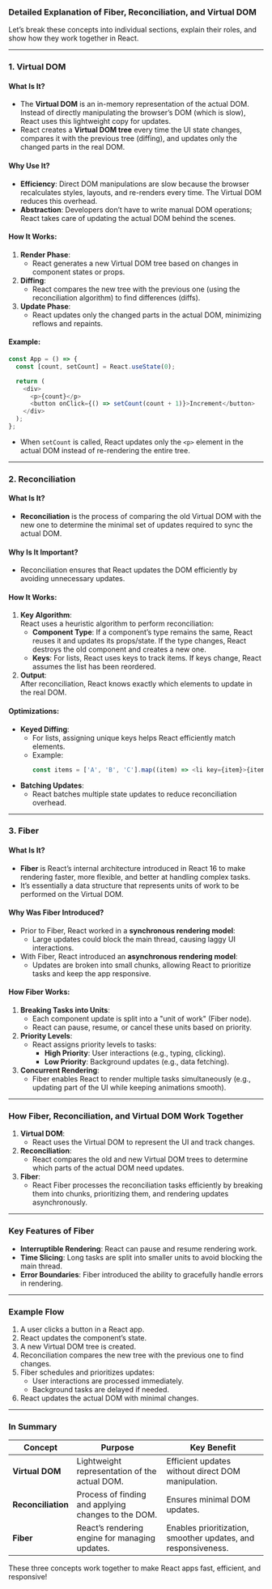 ### **Detailed Explanation of Fiber, Reconciliation, and Virtual DOM**

Let’s break these concepts into individual sections, explain their roles, and show how they work together in React.

---

### **1. Virtual DOM**
#### What Is It?
- The **Virtual DOM** is an in-memory representation of the actual DOM. Instead of directly manipulating the browser’s DOM (which is slow), React uses this lightweight copy for updates.
- React creates a **Virtual DOM tree** every time the UI state changes, compares it with the previous tree (diffing), and updates only the changed parts in the real DOM.

#### Why Use It?
- **Efficiency**: Direct DOM manipulations are slow because the browser recalculates styles, layouts, and re-renders every time. The Virtual DOM reduces this overhead.
- **Abstraction**: Developers don’t have to write manual DOM operations; React takes care of updating the actual DOM behind the scenes.

#### How It Works:
1. **Render Phase**:
   - React generates a new Virtual DOM tree based on changes in component states or props.
2. **Diffing**:
   - React compares the new tree with the previous one (using the reconciliation algorithm) to find differences (diffs).
3. **Update Phase**:
   - React updates only the changed parts in the actual DOM, minimizing reflows and repaints.

#### Example:
```javascript
const App = () => {
  const [count, setCount] = React.useState(0);

  return (
    <div>
      <p>{count}</p>
      <button onClick={() => setCount(count + 1)}>Increment</button>
    </div>
  );
};
```
- When `setCount` is called, React updates only the `<p>` element in the actual DOM instead of re-rendering the entire tree.

---

### **2. Reconciliation**
#### What Is It?
- **Reconciliation** is the process of comparing the old Virtual DOM with the new one to determine the minimal set of updates required to sync the actual DOM.

#### Why Is It Important?
- Reconciliation ensures that React updates the DOM efficiently by avoiding unnecessary updates.

#### How It Works:
1. **Key Algorithm**:  
   React uses a heuristic algorithm to perform reconciliation:
   - **Component Type**: If a component’s type remains the same, React reuses it and updates its props/state. If the type changes, React destroys the old component and creates a new one.
   - **Keys**: For lists, React uses keys to track items. If keys change, React assumes the list has been reordered.
2. **Output**:  
   After reconciliation, React knows exactly which elements to update in the real DOM.

#### Optimizations:
- **Keyed Diffing**:
  - For lists, assigning unique keys helps React efficiently match elements.
  - Example:
    ```javascript
    const items = ['A', 'B', 'C'].map((item) => <li key={item}>{item}</li>);
    ```
- **Batching Updates**:
  - React batches multiple state updates to reduce reconciliation overhead.

---

### **3. Fiber**
#### What Is It?
- **Fiber** is React’s internal architecture introduced in React 16 to make rendering faster, more flexible, and better at handling complex tasks.
- It’s essentially a data structure that represents units of work to be performed on the Virtual DOM.

#### Why Was Fiber Introduced?
- Prior to Fiber, React worked in a **synchronous rendering model**:
  - Large updates could block the main thread, causing laggy UI interactions.
- With Fiber, React introduced an **asynchronous rendering model**:
  - Updates are broken into small chunks, allowing React to prioritize tasks and keep the app responsive.

#### How Fiber Works:
1. **Breaking Tasks into Units**:
   - Each component update is split into a "unit of work" (Fiber node).
   - React can pause, resume, or cancel these units based on priority.
2. **Priority Levels**:
   - React assigns priority levels to tasks:
     - **High Priority**: User interactions (e.g., typing, clicking).
     - **Low Priority**: Background updates (e.g., data fetching).
3. **Concurrent Rendering**:
   - Fiber enables React to render multiple tasks simultaneously (e.g., updating part of the UI while keeping animations smooth).

---

### **How Fiber, Reconciliation, and Virtual DOM Work Together**
1. **Virtual DOM**:
   - React uses the Virtual DOM to represent the UI and track changes.
2. **Reconciliation**:
   - React compares the old and new Virtual DOM trees to determine which parts of the actual DOM need updates.
3. **Fiber**:
   - React Fiber processes the reconciliation tasks efficiently by breaking them into chunks, prioritizing them, and rendering updates asynchronously.

---

### **Key Features of Fiber**
- **Interruptible Rendering**: React can pause and resume rendering work.
- **Time Slicing**: Long tasks are split into smaller units to avoid blocking the main thread.
- **Error Boundaries**: Fiber introduced the ability to gracefully handle errors in rendering.

---

### **Example Flow**
1. A user clicks a button in a React app.
2. React updates the component’s state.
3. A new Virtual DOM tree is created.
4. Reconciliation compares the new tree with the previous one to find changes.
5. Fiber schedules and prioritizes updates:
   - User interactions are processed immediately.
   - Background tasks are delayed if needed.
6. React updates the actual DOM with minimal changes.

---

### **In Summary**
| **Concept**       | **Purpose**                                             | **Key Benefit**                              |
|--------------------|---------------------------------------------------------|----------------------------------------------|
| **Virtual DOM**    | Lightweight representation of the actual DOM.           | Efficient updates without direct DOM manipulation. |
| **Reconciliation** | Process of finding and applying changes to the DOM.     | Ensures minimal DOM updates.                 |
| **Fiber**          | React’s rendering engine for managing updates.          | Enables prioritization, smoother updates, and responsiveness. |

These three concepts work together to make React apps fast, efficient, and responsive!